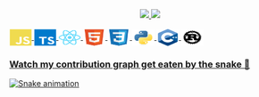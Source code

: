 <div align="center">
  <a href="https://github.com/thanhtlu213">
  <img height="180em" src="https://github-readme-stats.vercel.app/api?username=felipecaninnovaes&show_icons=true&theme=dracula&include_all_commits=true&count_private=true"/>
  <img height="180em" src="https://github-readme-stats.vercel.app/api/top-langs/?username=felipecaninnovaes&layout=compact&langs_count=10&theme=dracula"/>
</div>

<div style="display: inline_block"><br>
  <img align="center" alt="Felipe-Js" height="30" width="40" src="https://raw.githubusercontent.com/devicons/devicon/master/icons/javascript/javascript-plain.svg">
  <img align="center" alt="Felipe-Ts" height="30" width="40" src="https://raw.githubusercontent.com/devicons/devicon/master/icons/typescript/typescript-plain.svg">
  <img align="center" alt="Felipe-React" height="30" width="40" src="https://raw.githubusercontent.com/devicons/devicon/master/icons/react/react-original.svg">
  <img align="center" alt="Felipe-HTML" height="30" width="40" src="https://raw.githubusercontent.com/devicons/devicon/master/icons/html5/html5-original.svg">
  <img align="center" alt="Felipe-CSS" height="30" width="40" src="https://raw.githubusercontent.com/devicons/devicon/master/icons/css3/css3-original.svg">
  <img align="center" alt="Felipe-Python" height="30" width="40" src="https://raw.githubusercontent.com/devicons/devicon/master/icons/python/python-original.svg">
  <img align="center" alt="Felipe-CPlusPlus" height="30" width="40" src="https://raw.githubusercontent.com/devicons/devicon/master/icons/cplusplus/cplusplus-original.svg">
  <img align="center" alt="Felipe-Rust" height="30" width="40" src="https://raw.githubusercontent.com/devicons/devicon/master/icons/rust/rust-plain.svg">
  </div>
<div>  

### Watch my contribution graph get eaten by the snake 🐍
![Snake animation](https://github.com/thanhtlu213/thanhtlu213/blob/output/github-contribution-grid-snake.svg)
  

